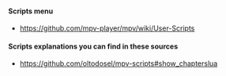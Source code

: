 #### Scripts menu
- https://github.com/mpv-player/mpv/wiki/User-Scripts
#### Scripts explanations you can find in these sources
- https://github.com/oltodosel/mpv-scripts#show_chapterslua
